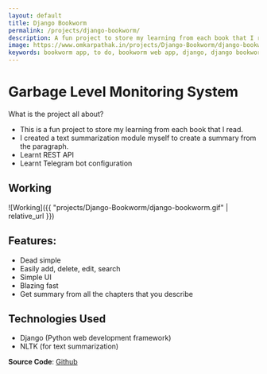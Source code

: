 ```yaml
---
layout: default
title: Django Bookworm
permalink: /projects/django-bookworm/
description: A fun project to store my learning from each book that I read
image: https://www.omkarpathak.in/projects/Django-Bookworm/django-bookworm.gif
keywords: bookworm app, to do, bookworm web app, django, django bookworm web app, omkar pathak, omkar, omkar bookworm, omkar pathak bookworm
---
```


# Garbage Level Monitoring System
What is the project all about?

- This is a fun project to store my learning from each book that I read.
- I created a text summarization module myself to create a summary from the paragraph.
- Learnt REST API
- Learnt Telegram bot configuration

## Working

![Working]({{ "projects/Django-Bookworm/django-bookworm.gif" | relative_url }})

## Features:

- Dead simple
- Easily add, delete, edit, search
- Simple UI
- Blazing fast
- Get summary from all the chapters that you describe

## Technologies Used
* Django (Python web development framework)
* NLTK (for text summarization)

**Source Code**: [Github](https://github.com/OmkarPathak/Django-Bookworm)
